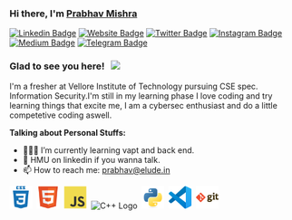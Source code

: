 ### Hi there, I'm <a href="https://prabhavms.netlify.com/" target="_blank">Prabhav Mishra</a> 
<!-- <img src="https://media.giphy.com/media/hvRJCLFzcasrR4ia7z/giphy.gif" width="25px"> -->

[![Linkedin Badge](https://img.shields.io/badge/-LinkedIn-0e76a8?style=flat-square&logo=Linkedin&logoColor=white)](https://linkedin.com/in/prabhavms)
[![Website Badge](https://img.shields.io/badge/Website-3b5998?style=flat-square&logo=google-chrome&logoColor=white)](https://prabhavms.netlify.com/)
[![Twitter Badge](https://img.shields.io/badge/-Twitter-00acee?style=flat-square&logo=Twitter&logoColor=white)](https://twitter.com/prabhavms)
[![Instagram Badge](https://img.shields.io/badge/-Instagram-e4405f?style=flat-square&logo=Instagram&logoColor=white)](https://instagram.com/prabhavms/)
[![Medium Badge](https://img.shields.io/badge/medium-%2312100E.svg?&style=for-square&logo=medium&logoColor=white)](https://medium.com/@3xpl0itk1t)
[![Telegram Badge](https://img.shields.io/badge/-Telegram-0088cc?style=flat-square&logo=Telegram&logoColor=white)](https://t.me/prabhavv)

### Glad to see you here! &nbsp; ![](https://visitor-badge.glitch.me/badge?page_id=prabhavms.prabhavms)

I'm a fresher at Vellore Institute of Technology pursuing CSE spec. Information Security.I'm still in my learning phase I love coding and try learning things that excite me, I am a cybersec enthusiast and do a little competetive coding aswell.
<!-- 
<img align="right" alt="GIF" src="https://media.giphy.com/media/dWesBcTLavkZuG35MI/giphy.gif" width="500" height="300"/>
 -->
**Talking about Personal Stuffs:**

- 👨🏻‍💻 I’m currently learning vapt and back end.
- 💬 HMU on linkedin if you wanna talk.
- 📫 How to reach me: prabhav@elude.in

<div>
  <img src="https://github.com/devicons/devicon/blob/master/icons/css3/css3-plain-wordmark.svg"  title="CSS3" alt="CSS" width="40" height="40"/>&nbsp;
  <img src="https://github.com/devicons/devicon/blob/master/icons/html5/html5-original.svg" title="HTML5" alt="HTML" width="40" height="40"/>&nbsp;
  <img src="https://github.com/devicons/devicon/blob/master/icons/javascript/javascript-original.svg" title="JavaScript" alt="JavaScript" width="40" height="40"/>&nbsp;
  <img src="https://raw.githubusercontent.com/isocpp/logos/master/cpp_logo.png" alt="C++ Logo"  width="40" height="40"/>&nbsp;
  <img src="https://github.com/devicons/devicon/blob/master/icons/python/python-original.svg" title="Python" alt="Python" width="40" height="40"/>&nbsp;
  <img src="https://raw.githubusercontent.com/github/explore/80688e429a7d4ef2fca1e82350fe8e3517d3494d/topics/visual-studio-code/visual-studio-code.png" title="VS Code" alt="VSC" width="40" height="40"/>&nbsp;
  <img src="https://raw.githubusercontent.com/github/explore/80688e429a7d4ef2fca1e82350fe8e3517d3494d/topics/git/git.png"  title="GIT" alt="GIT" width="40" height="40"/>&nbsp;
</div>


</br>

